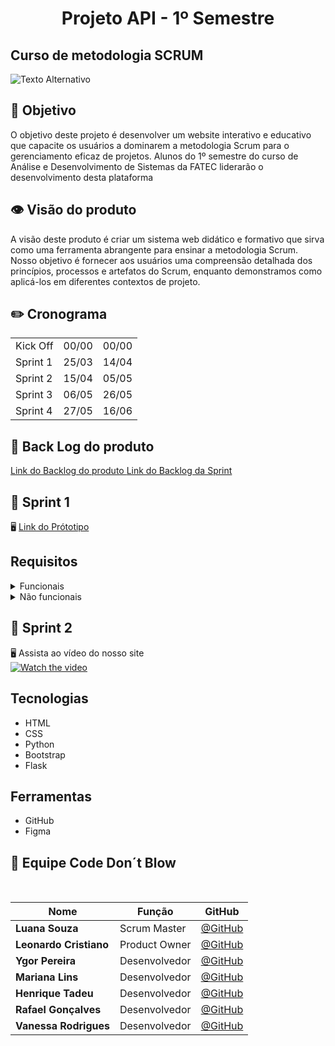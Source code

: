 <h1 align="center"> Projeto API - 1º Semestre </h1>



## Curso de metodologia SCRUM 

<img src="https://wac-cdn.atlassian.com/dam/jcr:7af87fb7-1d9d-40de-910b-852ad8fe1825/scrum@2x.png?cdnVersion=1549" alt="Texto Alternativo">

## 🏁 Objetivo
O objetivo deste projeto é desenvolver um website interativo e educativo que capacite os usuários a dominarem a metodologia Scrum para o gerenciamento eficaz de projetos. Alunos do 1º semestre do curso de Análise e Desenvolvimento de Sistemas da FATEC liderarão o desenvolvimento desta plataforma

## 👁️ Visão do produto
A visão deste produto é criar um sistema web didático e formativo que sirva como uma ferramenta abrangente para ensinar a metodologia Scrum. Nosso objetivo é fornecer aos usuários uma compreensão detalhada dos princípios, processos e artefatos do Scrum, enquanto demonstramos como aplicá-los em diferentes contextos de projeto.

## ✏️ Cronograma
<table>
  <tr>
    <td>Kick Off</td>
    <td>00/00</td>
    <td>00/00</td>
  </tr>
   <tr>
    <td>Sprint 1</td>
    <td>25/03</td>
    <td>14/04</td>
  </tr>
   <tr>
    <td>Sprint 2</td>
    <td>15/04</td>
    <td>05/05</td>
  </tr>
   <tr>
    <td>Sprint 3</td>
    <td>06/05</td>
    <td>26/05</td>
  </tr>
   <tr>
   <td>Sprint 4</td>
    <td>27/05</td>
    <td>16/06</td>
  </tr>
</table>

## 📑 Back Log do produto

<a href="https://manager.2pdf.com/apps/storage/files/11156412/result/DOC-20240505-WA0013_c%C3%B3pia.png"> Link do Backlog do produto </a>
<a href="https://manager.2pdf.com/apps/storage/files/11156406/result/Sprint2_c%C3%B3pia.png"> Link do Backlog da Sprint </a>

## 🔰 Sprint 1
🖥️ <a href="https://www.figma.com/file/AITmv8eBwOrtGHrH3mUCpp/ScrumTutor?type=design&node-id=0%3A1&mode=design&t=XtDlVeMKcAiUqZ5w-1">Link do Prótotipo</a>
## Requisitos
<details>
  <summary>
 Funcionais
</summary>
<ul>
        <li>Linguagem Python (Requisito Fatec)</li>
        <li>Linguagem HTML e CSS (Requisito Fatec)</li>
        <li>Python</li>
        <li>Uso do framework Bootstrap</li>
</ul>
</details>
<details>
  <summary>
  Não funcionais
</summary>
<ul>
        <li>Documentação via Github.</li>
        <li>Linguagem de programação Python, framework Flask.</li>
        <li>Linguagem de marcação HTML e CSS.</li>
</ul>
</details>


## 🔰 Sprint 2
🖥️ Assista ao vídeo do nosso site <br/>
[![Watch the video](https://img.youtube.com/vi/EQWc5rAp7w4/0.jpg)](https://www.youtube.com/watch?v=EQWc5rAp7w4)

## Tecnologias
<ul>
        <li>HTML</li>
        <li>CSS</li>
        <li>Python</li>
        <li>Bootstrap</li>
        <li>Flask</li>
</ul>

## Ferramentas
<ul>
        <li>GitHub</li>
        <li>Figma</li>        
</ul>

## 👥 Equipe Code Don´t Blow

<br>

|Nome|Função|GitHub|
| -------- |-------- |-------- |
|**Luana Souza**|Scrum Master|[@GitHub](https://github.com/luanaapms)|
|**Leonardo Cristiano**|Product Owner|[@GitHub](https://github.com/Leonardo-dSouza)|
|**Ygor Pereira**|Desenvolvedor|[@GitHub](https://github.com/YgorPereira)|
|**Mariana Lins**|Desenvolvedor|[@GitHub](https://github.com/mariana-lins)||
|**Henrique Tadeu**|Desenvolvedor|[@GitHub](https://github.com/henrySilverIX)|
|**Rafael Gonçalves**|Desenvolvedor|[@GitHub](https://github.com/EstupendoG)|
|**Vanessa Rodrigues**|Desenvolvedor|[@GitHub](https://github.com/Doryumi)|


</br>
